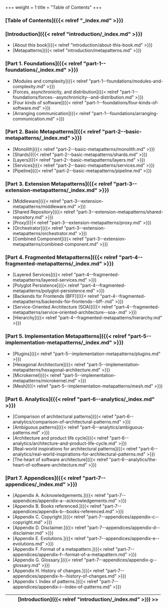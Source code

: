 +++
weight = 1
title = "Table of Contents"
+++


### [Table of Contents]({{< relref "_index.md" >}})


### [Introduction]({{< relref "introduction/_index.md" >}})

- [About this book]({{< relref "introduction/about-this-book.md" >}})
- [Metapatterns]({{< relref "introduction/metapatterns.md" >}})

### [Part 1. Foundations]({{< relref "part-1--foundations/_index.md" >}})

- [Modules and complexity]({{< relref "part-1--foundations/modules-and-complexity.md" >}})
- [Forces, asynchronicity, and distribution]({{< relref "part-1--foundations/forces--asynchronicity--and-distribution.md" >}})
- [Four kinds of software]({{< relref "part-1--foundations/four-kinds-of-software.md" >}})
- [Arranging communication]({{< relref "part-1--foundations/arranging-communication.md" >}})

### [Part 2. Basic Metapatterns]({{< relref "part-2--basic-metapatterns/_index.md" >}})

- [Monolith]({{< relref "part-2--basic-metapatterns/monolith.md" >}})
- [Shards]({{< relref "part-2--basic-metapatterns/shards.md" >}})
- [Layers]({{< relref "part-2--basic-metapatterns/layers.md" >}})
- [Services]({{< relref "part-2--basic-metapatterns/services.md" >}})
- [Pipeline]({{< relref "part-2--basic-metapatterns/pipeline.md" >}})

### [Part 3. Extension Metapatterns]({{< relref "part-3--extension-metapatterns/_index.md" >}})

- [Middleware]({{< relref "part-3--extension-metapatterns/middleware.md" >}})
- [Shared Repository]({{< relref "part-3--extension-metapatterns/shared-repository.md" >}})
- [Proxy]({{< relref "part-3--extension-metapatterns/proxy.md" >}})
- [Orchestrator]({{< relref "part-3--extension-metapatterns/orchestrator.md" >}})
- [Combined Component]({{< relref "part-3--extension-metapatterns/combined-component.md" >}})

### [Part 4. Fragmented Metapatterns]({{< relref "part-4--fragmented-metapatterns/_index.md" >}})

- [Layered Services]({{< relref "part-4--fragmented-metapatterns/layered-services.md" >}})
- [Polyglot Persistence]({{< relref "part-4--fragmented-metapatterns/polyglot-persistence.md" >}})
- [Backends for Frontends (BFF)]({{< relref "part-4--fragmented-metapatterns/backends-for-frontends--bff-.md" >}})
- [Service-Oriented Architecture (SOA)]({{< relref "part-4--fragmented-metapatterns/service-oriented-architecture--soa-.md" >}})
- [Hierarchy]({{< relref "part-4--fragmented-metapatterns/hierarchy.md" >}})

### [Part 5. Implementation Metapatterns]({{< relref "part-5--implementation-metapatterns/_index.md" >}})

- [Plugins]({{< relref "part-5--implementation-metapatterns/plugins.md" >}})
- [Hexagonal Architecture]({{< relref "part-5--implementation-metapatterns/hexagonal-architecture.md" >}})
- [Microkernel]({{< relref "part-5--implementation-metapatterns/microkernel.md" >}})
- [Mesh]({{< relref "part-5--implementation-metapatterns/mesh.md" >}})

### [Part 6. Analytics]({{< relref "part-6--analytics/_index.md" >}})

- [Comparison of architectural patterns]({{< relref "part-6--analytics/comparison-of-architectural-patterns.md" >}})
- [Ambiguous patterns]({{< relref "part-6--analytics/ambiguous-patterns.md" >}})
- [Architecture and product life cycle]({{< relref "part-6--analytics/architecture-and-product-life-cycle.md" >}})
- [Real-world inspirations for architectural patterns]({{< relref "part-6--analytics/real-world-inspirations-for-architectural-patterns.md" >}})
- [The heart of software architecture]({{< relref "part-6--analytics/the-heart-of-software-architecture.md" >}})

### [Part 7. Appendices]({{< relref "part-7--appendices/_index.md" >}})

- [Appendix A. Acknowledgements.]({{< relref "part-7--appendices/appendix-a--acknowledgements.md" >}})
- [Appendix B. Books referenced.]({{< relref "part-7--appendices/appendix-b--books-referenced.md" >}})
- [Appendix C. Copyright.]({{< relref "part-7--appendices/appendix-c--copyright.md" >}})
- [Appendix D. Disclaimer.]({{< relref "part-7--appendices/appendix-d--disclaimer.md" >}})
- [Appendix E. Evolutions.]({{< relref "part-7--appendices/appendix-e--evolutions.md" >}})
- [Appendix F. Format of a metapattern.]({{< relref "part-7--appendices/appendix-f--format-of-a-metapattern.md" >}})
- [Appendix G. Glossary.]({{< relref "part-7--appendices/appendix-g--glossary.md" >}})
- [Appendix H. History of changes.]({{< relref "part-7--appendices/appendix-h--history-of-changes.md" >}})
- [Appendix I. Index of patterns.]({{< relref "part-7--appendices/appendix-i--index-of-patterns.md" >}})


<nav>

|  |  | [Introduction]({{< relref "introduction/_index.md" >}}) \>\> |
| --- | --- | --- |

</nav>



